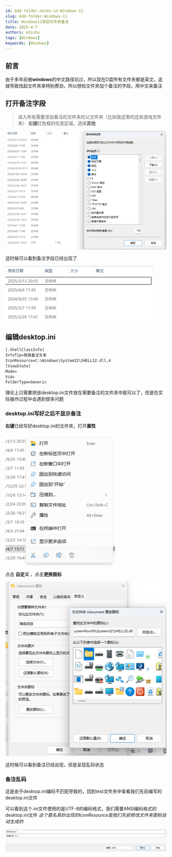 ```yaml
---
id: Add-folder-notes-in-Windows-11
slug: Add-folder-Windows-11
title: Windows11添加文件夹备注
date: 2025-4-7
authors: m1ishu
tags: [Windows]
keywords: [Windows]
---
```

<!-- truncate -->

## 前言

由于多年前被**windows**的中文路径坑过，所以现在D盘所有文件夹都是英文，这就导致找起文件夹来特别费劲，所以想给文件夹加个备注的字段，用中文来备注

## 打开备注字段

> 进入所有需要添加备注的文件夹的父文件夹（比如我这里的这些游戏文件夹）
> **右键**红色框的任意区域，选择**其他**

![1744005865161](image/Windows11添加文件夹备注/1744005865161.png)

这时候可以看到备注字段已经出现了

![1744009747447](image/Windows11添加文件夹备注/1744009747447.png)

## 编辑desktop.ini

```txt
[.ShellClassInfo]
InfoTip=我是备注文本
IconResource=C:\Windows\System32\SHELL32.dll,4
[ViewState]
Mode=
Vid=
FolderType=Generic
```

理论上只需要把该desktop.ini文件放在需要备注的文件夹中就可以了，但是在实际操作过程中会遇到很多问题

### desktop.ini写好之后不显示备注

**右键**已经写好desktop.ini的文件夹，打开**属性**

![1744009973503](image/Windows11添加文件夹备注/1744009973503.png)

点击 **自定义** ，点击**更换图标**

![1744009997968](image/Windows11添加文件夹备注/1744009997968.png)

这时候可以看到备注已经出现，但是呈现乱码状态

### 备注乱码

这是由于desktop.ini编码不匹配导致的，回到test文件夹中查看我们先前编写的desktop.ini文件

可以看到这个.ini文件使用的是UTF-8的编码格式，我们需要ANSI编码格式的desktop.ini文件
*这个莫名其妙出现的IconResource是我们先前修改文件夹图标自动生成的*

![1744010121040](image/Windows11添加文件夹备注/1744010121040.png)
